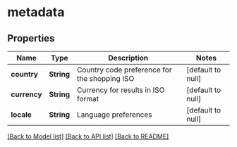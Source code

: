 # metadata
## Properties

| Name | Type | Description | Notes |
|------------ | ------------- | ------------- | -------------|
| **country** | **String** | Country code preference for the shopping ISO | [default to null] |
| **currency** | **String** | Currency for results in ISO format | [default to null] |
| **locale** | **String** | Language preferences | [default to null] |

[[Back to Model list]](../README.md#documentation-for-models) [[Back to API list]](../README.md#documentation-for-api-endpoints) [[Back to README]](../README.md)

